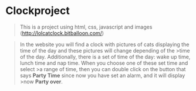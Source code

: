 # Clockproject

>This is a project using html, css, javascript and images
>(http://lolcatclock.bitballoon.com/)

>In the website you will find a clock with pictures of cats displaying the time of the day and these pictures will change depending of the >time of the day. 
>Additionally, there is a set of time of the day: wake up time, lunch time and nap time. When you choose one of these set time and select >a range of time, then you can double click on the button that says **Party Time** since now you have set an alarm, and it will display >now **Party over**.
